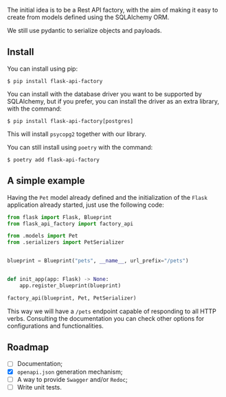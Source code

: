 The initial idea is to be a Rest API factory, with the aim of making it easy to create from models defined using the SQLAlchemy ORM.

We still use pydantic to serialize objects and payloads.

## Install

You can install using pip:

```shell
$ pip install flask-api-factory
```

You can install with the database driver you want to be supported by SQLAlchemy, but if you prefer, you can install the driver as an extra library, with the command:

```shell
$ pip install flask-api-factory[postgres]
```

This will install `psycopg2` together with our library.

You can still install using `poetry` with the command:

```shell
$ poetry add flask-api-factory
```

## A simple example

Having the `Pet` model already defined and the initialization of the `Flask` application already started, just use the following code:

```python
from flask import Flask, Blueprint
from flask_api_factory import factory_api

from .models import Pet
from .serializers import PetSerializer


blueprint = Blueprint("pets", __name__, url_prefix="/pets")


def init_app(app: Flask) -> None:
    app.register_blueprint(blueprint)

factory_api(blueprint, Pet, PetSerializer)
```

This way we will have a `/pets` endpoint capable of responding to all HTTP verbs. Consulting the documentation you can check other options for configurations and functionalities.

## Roadmap

 * [ ] Documentation;
 * [X] `openapi.json` generation mechanism;
 * [ ] A way to provide `Swagger` and/or `Redoc`;
 * [ ] Write unit tests.
